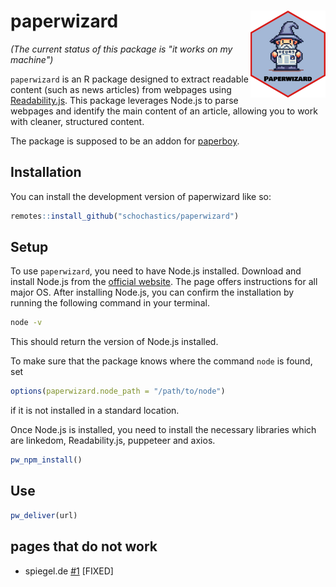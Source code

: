 
# paperwizard <img src="man/figures/logo.png" align="right" height="139" alt="" />

<!-- badges: start -->
<!-- badges: end -->

*(The current status of this package is "it works on my machine")*

`paperwizard` is an R package designed to extract readable content (such as news
articles) from webpages using
[Readability.js](https://github.com/mozilla/readability). This package leverages
Node.js to parse webpages and identify the main content of an article, allowing
you to work with cleaner, structured content.

The package is supposed to be an addon for [paperboy](https://github.com/jbgruber/paperboy).

## Installation

You can install the development version of paperwizard like so:

``` r
remotes::install_github("schochastics/paperwizard")
```

## Setup

To use `paperwizard`, you need to have Node.js installed. Download and install Node.js from the [official
website](https://nodejs.org/en/download/package-manager). The page offers
instructions for all major OS. After installing Node.js, you can confirm the
installation by running the
following command in your terminal.
```bash
node -v
```
This should return the version of Node.js installed.

To make sure that the package knows where the command `node` is found, set 
```r
options(paperwizard.node_path = "/path/to/node")
```
if it is not installed in a standard location.

Once Node.js is installed, you need to install the necessary libraries which are
linkedom, Readability.js, puppeteer and axios.

```r
pw_npm_install()
```
## Use

```r
pw_deliver(url)
```

## pages that do not work

- spiegel.de [#1](https://github.com/schochastics/paperwizard/issues/1) [FIXED]